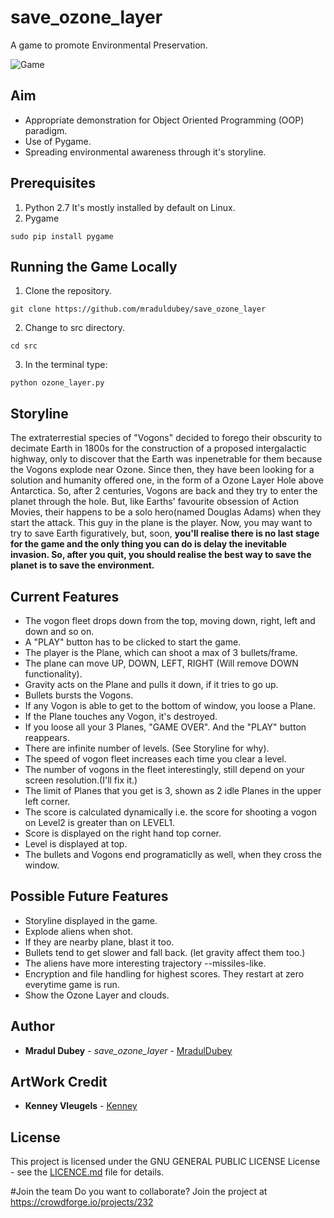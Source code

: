 # save_ozone_layer
A game to promote Environmental Preservation.

![Game](sample.gif?raw=true "Working Screenshot")



## Aim
- Appropriate demonstration for Object Oriented Programming (OOP) paradigm.
- Use of Pygame.
- Spreading environmental awareness through it's storyline.


## Prerequisites
1. Python 2.7
It's mostly installed by default on Linux.
2. Pygame
```
sudo pip install pygame
```


## Running the Game Locally
1. Clone the repository.
```
git clone https://github.com/mraduldubey/save_ozone_layer
```
2. Change to src directory.
```
cd src
```
3. In the terminal type:
```
python ozone_layer.py
```


## Storyline
The extraterrestial species of "Vogons" decided to forego their obscurity to decimate Earth in 1800s for the construction of a proposed intergalactic highway, only to discover that the Earth was inpenetrable for them because the Vogons explode near Ozone. Since then, they have been looking for a solution and humanity offered one, in the form of a Ozone Layer Hole above Antarctica. So, after 2 centuries, Vogons are back and they try to enter the planet through the hole. But, like Earths' favourite obsession of Action Movies, their happens to be a solo hero(named Douglas Adams) when they start the attack. This guy in the plane is the player. Now, you may want to try to save Earth figuratively, but, soon, **you'll realise there is no last stage for the game and the only thing you can do is delay the inevitable invasion. So, after you quit, you should realise the best way to save the planet is to save the environment.**


## Current Features
- The vogon fleet drops down from the top, moving down, right, left and down and so on.
- A "PLAY" button has to be clicked to start the game.
- The player is the Plane, which can shoot a max of 3 bullets/frame.
- The plane can move UP, DOWN, LEFT, RIGHT (Will remove DOWN functionality).
- Gravity acts on the Plane and pulls it down, if it tries to go up.
- Bullets bursts the Vogons. </li>
- If any Vogon is able to get to the bottom of window, you loose a Plane.
- If the Plane touches any Vogon, it's destroyed.</li>
- If you loose all your 3 Planes, "GAME OVER". And the "PLAY" button reappears.
- There are infinite number of levels. (See Storyline for why).
- The speed of vogon fleet increases each time you clear a level.
- The number of vogons in the fleet interestingly, still depend on your screen resolution.(I'll fix it.)
- The limit of Planes that you get is 3, shown as 2 idle Planes in the upper left corner.
- The score is calculated dynamically i.e. the score for shooting a vogon on Level2 is greater than on LEVEL1.
- Score is displayed on the right hand top corner.
- Level is displayed at top.
- The bullets and Vogons end programaticlly as well, when they cross the window.


## Possible Future Features
- Storyline displayed in the game.
- Explode aliens when shot.
- If they are nearby plane, blast it too.
- Bullets tend to get slower and fall back. (let gravity affect them too.)
- The aliens have more interesting trajectory --missiles-like.
- Encryption and file handling for highest scores. They restart at zero everytime game is run.  
- Show the Ozone Layer and clouds.


## Author

* **Mradul Dubey** - *save_ozone_layer* - [MradulDubey](https://github.com/mraduldubey)


## ArtWork Credit

* **Kenney Vleugels** - [Kenney](https://kenney.nl/assets/space-shooter-extension)


## License

This project is licensed under the GNU GENERAL PUBLIC LICENSE License - see the [LICENCE.md](LICENSE?raw=true "LICENCE") file for details.

#Join the team 
 Do you want to collaborate? Join the project at https://crowdforge.io/projects/232